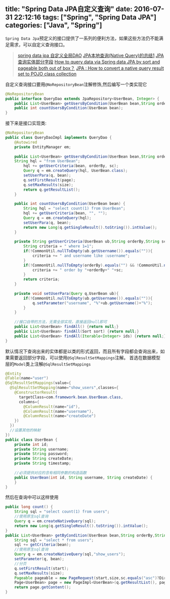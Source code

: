 title: "Spring Data JPA自定义查询"
date: 2016-07-31 22:12:16
tags: ["Spring", "Spring Data JPA"]
categories: ["Java", "Spring"]
---

`Spring Data Jpa`预定义的接口提供了一系列的便利方法，如果这些方法仍不能满足需求，可以自定义查询接口。

<!-- more -->

> [spring data jpa 自定义全局DAO](http://hejiantx.blog.163.com/blog/static/61867342013691040295/)
> [JPA本地查询(Native Query)的总结1](http://okcomputer2009.iteye.com/blog/397465)
> [JPA查询实体部分字段](http://xiaofan-0204.iteye.com/blog/1207958)
> [How to query data via Spring data JPA by sort and pageable both out of box？](http://stackoverflow.com/questions/10527124/how-to-query-data-via-spring-data-jpa-by-sort-and-pageable-both-out-of-box)
> [JPA : How to convert a native query result set to POJO class collection](http://stackoverflow.com/questions/13012584/jpa-how-to-convert-a-native-query-result-set-to-pojo-class-collection)

自定义查询接口要用`@NoRepositoryBean`注解修饰,然后编写一个类实现它
```java
@NoRepositoryBean
public interface QueryDao extends JpaRepository<UserBean, Integer> {
    public List<UserBean> getUsersByCondition(UserBean bean,String orderBy, String sc, int page, int size);
    public int countUsersByCondition(UserBean bean);
}
```
接下来是接口实现类:
```java
@NoRepositoryBean
public class QueryDaoImpl implements QueryDao {
    @Autowired
	private EntityManager em;
	
	public List<UserBean> getUsersByCondition(UserBean bean,String orderBy, String sc, int page, int size) {
	String hql = "from UserBean";
		hql += getUserCriteria(bean, orderBy, sc);
		Query q = em.createQuery(hql, UserBean.class);
		setUserPara(q, bean);
		q.setFirstResult(page);
		q.setMaxResults(size);
		return q.getResultList();
	}
	
	public int countUsersByCondition(UserBean bean) {
		String hql = "select count(1) from UserBean";
		hql += getUserCriteria(bean, "", "");
		Query q = em.createQuery(hql);
		setUserPara(q, bean);
		return new Long(q.getSingleResult().toString()).intValue();
	}
	
	private String getUserCriteria(UserBean ub,String orderBy,String sc){
		String criteria = " where 1=1";
		if(!CommonUtil.nullToEmpty(ub.getUsername()).equals("")){
			criteria += " and username like :username";
		}
		if(!CommonUtil.nullToEmpty(orderBy).equals("") && !CommonUtil.nullToEmpty(sc).equals("")){
			criteria += " order by "+orderBy+" "+sc;
		}
		return criteria;
	}
	
	private void setUserPara(Query q,UserBean ub){
		if(!CommonUtil.nullToEmpty(ub.getUsername()).equals("")){
			q.setParameter("username", "%"+ub.getUsername()+"%");
		}
	}
	
	//接口自带的方法，无需全部实现，直接返回null即可
	public List<UserBean> findAll() {return null;}
	public List<UserBean> findAll(Sort sort) {return null;}
	public List<UserBean> findAll(Iterable<Integer> ids) {return null;}
}
```

默认情况下查询出来的实体都是以类的形式返回，而且所有字段都会查询出来，如果需要返回部分字段，可以使用`@SqlResultSetMappings`注解。
首选在数据模型层的`Model`类上注解`@SqlResultSetMappings`
```java
@Entity
@Table(name="user")
@SqlResultSetMappings(value={
  @SqlResultSetMapping(name="show_users",classes={
    @ConstructorResult(
	  targetClass=com.framework.bean.UserBean.class,
	  columns={
		@ColumnResult(name="id"),
		@ColumnResult(name="username"),
		@ColumnResult(name="createDate")
	})
  })
  //设置其他的映射
})
public class UserBean {
    private int id;
	private String username;
	private String password;
	private String createDate;
	private String timestamp;
	
	//必须提供对应的含有相同参数的构造函数
	public UserBean(int id, String username, String createDate) { 
	}
}
```
然后在查询中可以这样使用
```java
public long count() {
	String sql = "select count(1) from users";
	//使用原生sql查询
	Query q = em.createNativeQuery(sql);
	return new Long(q.getSingleResult().toString()).intValue();
}
public List<UserBean> getByCondition(UserBean bean,String orderBy,String sc, int start, int size){
	String sql = "select * from users";
	sql += getCriteria(bean);
	//使用原生sql查询
	Query q = em.createNativeQuery(sql,"show_users");
	setParameter(q, bean);
	//分页
	q.setFirstResult(start);
	q.setMaxResults(size);
	Pageable pageable = new PageRequest(start,size,sc.equals("asc")?Direction.ASC:Direction.DESC,orderBy);
	Page<UserBean> page = new PageImpl<UserBean>(q.getResultList(), pageable, count());
	return page.getContent();
}
```
